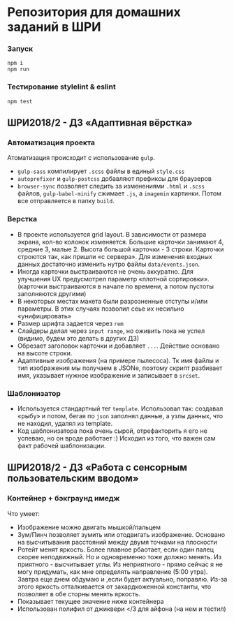 # Репозитория для домашних заданий в ШРИ
### Запуск
```
npm i
npm run
```

### Тестирование stylelint & eslint
```
npm test
```

## ШРИ2018/2 - ДЗ «Адаптивная вёрстка»
### Автоматизация проекта

Атоматизация происходит с использование `gulp`.
+ `gulp-sass` компилирует `.scss` файлы в единый `style.css`
+ `autoprefixer` и `gulp-postcss` добавляют префиксы для браузеров
+ `browser-sync` позволяет следить за изменениями
 `.html` и `.scss` файлов, `gulp-babel-minify` сжимает `.js`, a `imagemin` картинки.
 Потом все отправляется в папку `build`. 
 
### Верстка
- В проекте используется grid layout. В зависимости от размера экрана, кол-во колонок изменяется. Большие карточки занимают 4, средние 3, малые 2. 
Высота большой карточки - 3 строки. Карточки строются так, как пришли «с сервера». Для изменения входных данных достаточно изменить нутро файлы `data/events.json`. 
- Иногда карточки выстраиваются не очень аккуратно. Для улучшения UX предусмотрел параметр «плотной сортировки». (карточки выстраиваются в начале по времени, а потом пустоты заполняются другими)
- В некоторых местах макета были разрозненные отступы и/или параметры. В этих случаях позволил сеье их несильно «унифицировать»
- Размер шрифта задается через `rem`
- Слайдеры делал через `input range`, но оживить пока не успел (видимо, будем это делать в других ДЗ)
- Обрезает заголовок карточки и добавляет `...`. Действие основано на высоте строки.
- Адаптивные изображения (на примере пылесоса). Тк имя файлы и тип изображения мы получаем в JSONе, поэтому скрипт разбивает имя, указывает нужное изображение и записывает в `srcset`.

### Шаблонизатор
- Используется стандартный тег `template`. Использовал так: создавал «рыбу» и потом, бегая по `json` заполнял данные, а узлы данных, что не находил, удалял из template.
- Код шаблонизатора пока очень сырой, отрефакторить я его не успеваю, но он вроде работает :) Исходил из того, что важен сам факт рабочей шаблонизации.

## ШРИ2018/2 - ДЗ «Работа с сенсорным пользовательским вводом»
### Контейнер + бэкграунд имедж 
Что умеет:
- Изображение можно двигать мышкой/пальцем
- Зум/Пинч позволяет зумить или отодвигать изображение. Основано на высчитывания расстояний между двумя точками на плоскости
- Ротейт менят яркость. Более плавное рбаотает, если один палец скорее неподвижный. Но и одновременно тоже должно менять. Из приятного - высчитывает углы. Из неприятного - прямо сейчас я не могу придумать, как мне определять направление (5:00 утра). Завтра еще днем обдумаю и ,если будет актуально, поправлю. Из-за этого яркость отталкивается от захардкоженной константы, что позволяет в обе сторны менять яркость.
- Показывает текущее значение ниже контейнера
- Использован полифил от джиквери  </3  для айфона (на нем и тестил)
